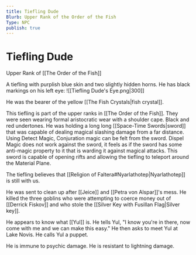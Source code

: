 ```yaml
---
title: Tiefling Dude
Blurb: Upper Rank of the Order of the Fish
Type: NPC
publish: true
---
```

# Tiefling Dude
Upper Rank of [[The Order of the Fish]]

A tiefling with purplish blue skin and two slightly hidden horns. He has black markings on his left eye: 
![[Tiefling Dude's Eye.png|300]]

He was the bearer of the yellow [[The Fish Crystals|fish crystal]]. 

This tiefling is part of the upper ranks in [[The Order of the Fish]]. They were seen wearing formal aristocratic wear with a shoulder cape. Black and red undertones. He was holding a long long [[Space-Time Swords|sword]] that was capable of dealing magical slashing damage from a far distance. Using Detect Magic, Conjuration magic can be felt from the sword. Dispel Magic does not work against the sword, it feels as if the sword has some anti-magic property to it that is warding it against magical attacks. This sword is capable of opening rifts and allowing the tiefling to teleport around the Material Plane. 

The tiefling believes that [[Religion of Faltera#Nyarlathotep|Nyarlathotep]] is still with us. 

He was sent to clean up after [[Jeice]] and [[Petra von Alspar]]'s mess. He killed the three goblins who were attempting to coerce money out of [[Derrick Fiskov]] and who stole the [[Silver Key with Fusillan Flag|Silver key]]. 

He appears to know what [[Yul]] is. He tells Yul, "I know you're in there, now come with me and we can make this easy." He then asks to meet Yul at Lake Novis. He calls Yul a puppet. 

He is immune to psychic damage. He is resistant to lightning damage. 